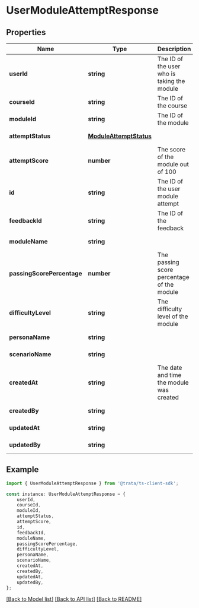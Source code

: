 # UserModuleAttemptResponse


## Properties

Name | Type | Description | Notes
------------ | ------------- | ------------- | -------------
**userId** | **string** | The ID of the user who is taking the module | [default to undefined]
**courseId** | **string** | The ID of the course | [default to undefined]
**moduleId** | **string** | The ID of the module | [default to undefined]
**attemptStatus** | [**ModuleAttemptStatus**](ModuleAttemptStatus.md) |  | [default to undefined]
**attemptScore** | **number** | The score of the module out of 100 | [default to undefined]
**id** | **string** | The ID of the user module attempt | [default to undefined]
**feedbackId** | **string** | The ID of the feedback | [default to undefined]
**moduleName** | **string** |  | [default to undefined]
**passingScorePercentage** | **number** | The passing score percentage of the module | [default to undefined]
**difficultyLevel** | **string** | The difficulty level of the module | [default to undefined]
**personaName** | **string** |  | [default to undefined]
**scenarioName** | **string** |  | [default to undefined]
**createdAt** | **string** | The date and time the module was created | [default to undefined]
**createdBy** | **string** |  | [default to undefined]
**updatedAt** | **string** |  | [default to undefined]
**updatedBy** | **string** |  | [default to undefined]

## Example

```typescript
import { UserModuleAttemptResponse } from '@trata/ts-client-sdk';

const instance: UserModuleAttemptResponse = {
    userId,
    courseId,
    moduleId,
    attemptStatus,
    attemptScore,
    id,
    feedbackId,
    moduleName,
    passingScorePercentage,
    difficultyLevel,
    personaName,
    scenarioName,
    createdAt,
    createdBy,
    updatedAt,
    updatedBy,
};
```

[[Back to Model list]](../README.md#documentation-for-models) [[Back to API list]](../README.md#documentation-for-api-endpoints) [[Back to README]](../README.md)
